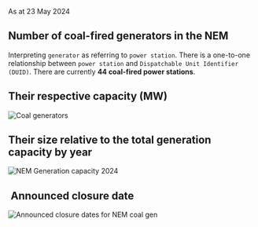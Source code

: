As at 23 May 2024
## Number of coal-fired generators in the NEM

Interpreting `generator` as referring to `power station`. There is a one-to-one relationship between `power station` and `Dispatchable Unit Identifier (DUID)`. There are currently **44 coal-fired power stations**.

## Their respective capacity (MW)

![Coal generators](Coal%20generators.png)

## Their size relative to the total generation capacity by year
![NEM Generation capacity 2024](NEM%20Generation%20capacity%202024.png)




##  Announced closure date
![Announced closure dates for NEM coal gen](Announced%20closure%20dates%20for%20NEM%20coal%20gen.png)